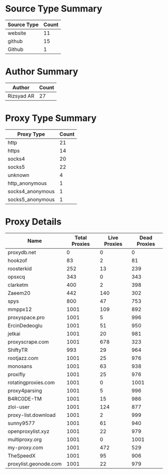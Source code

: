 # Source Type Summary

| Source Type | Count |
|-------------|-------|
| website | 11 |
| github | 15 |
| Github | 1 |


# Author Summary

| Author | Count |
|--------|-------|
| Rizsyad AR | 27 |


# Proxy Type Summary

| Proxy Type | Count |
|------------|-------|
| http | 21 |
| https | 14 |
| socks4 | 20 |
| socks5 | 22 |
| unknown | 4 |
| http_anonymous | 1 |
| socks4_anonymous | 1 |
| socks5_anonymous | 1 |


# Proxy Details

| Name | Total Proxies | Live Proxies | Dead Proxies |
|------|---------------|--------------|---------------|
| proxydb.net | 0 | 0 | 0 |
| hookzof | 83 | 2 | 81 |
| roosterkid | 252 | 13 | 239 |
| opsxcq | 343 | 0 | 343 |
| clarketm | 400 | 2 | 398 |
| Zaeem20 | 442 | 140 | 302 |
| spys | 800 | 47 | 753 |
| mmppx12 | 1001 | 109 | 892 |
| proxyspace.pro | 1001 | 5 | 996 |
| ErcinDedeoglu | 1001 | 51 | 950 |
| jetkai | 1001 | 20 | 981 |
| proxyscrape.com | 1001 | 678 | 323 |
| ShiftyTR | 993 | 29 | 964 |
| rootjazz.com | 1001 | 25 | 976 |
| monosans | 1001 | 63 | 938 |
| proxifly | 1001 | 25 | 976 |
| rotatingproxies.com | 1001 | 0 | 1001 |
| proxy4parsing | 1001 | 5 | 996 |
| B4RC0DE-TM | 1001 | 15 | 986 |
| zloi-user | 1001 | 124 | 877 |
| proxy-list.download | 1001 | 2 | 999 |
| sunny9577 | 1001 | 61 | 940 |
| openproxylist.xyz | 1001 | 22 | 979 |
| multiproxy.org | 1001 | 0 | 1001 |
| my-proxy.com | 1001 | 472 | 529 |
| TheSpeedX | 1001 | 95 | 906 |
| proxylist.geonode.com | 1001 | 22 | 979 |
